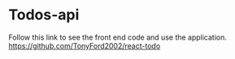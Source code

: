 # Todos-api

Follow this link to see the front end code and use the application. https://github.com/TonyFord2002/react-todo
